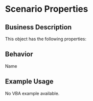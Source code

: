 # Scenario Properties

## Business Description
This object has the following properties:

## Behavior
Name

## Example Usage
No VBA example available.